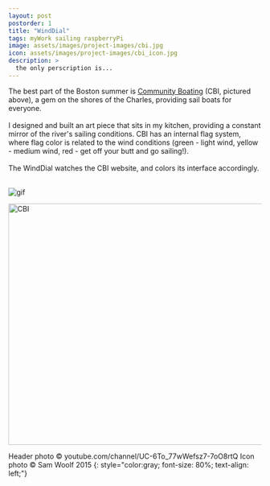 ```yaml
---
layout: post
postorder: 1
title: "WindDial"
tags: myWork sailing raspberryPi
image: assets/images/project-images/cbi.jpg
icon: assets/images/project-images/cbi_icon.jpg
description: >
  the only perscription is...
---
```

The best part of the Boston summer is <a href="http://www.community-boating.org/">Community Boating</a> (CBI, pictured above), a gem on the shores of the Charles, providing sail boats for everyone.  
<br>
I designed and built an art piece that sits in my kitchen, providing a constant mirror of the river's sailing conditions. CBI has an internal flag system, where flag color is related to the wind conditions (green - light wind, yellow - medium wind, red - get off your butt and go sailing!). 
<br><br>
The WindDial watches the CBI website, and colors its interface accordingly. 
<br><br>

![gif](../assets/images/project-images/CBI/CBIClock.gif)
    

<a data-flickr-embed="true"  href="https://www.flickr.com/photos/141235365@N08/albums/72157665701017890" title="CBI"><img src="https://farm2.staticflickr.com/1581/25900813091_9e6ff8d82c_z.jpg" width="640" height="480" alt="CBI"></a><script async src="//embedr.flickr.com/assets/client-code.js" charset="utf-8"></script>

Header photo &copy; youtube.com/channel/UC-6To_77wWefsz7-7oO8rtQ
Icon photo &copy; Sam Woolf 2015
{: style="color:gray; font-size: 80%; text-align: left;"}